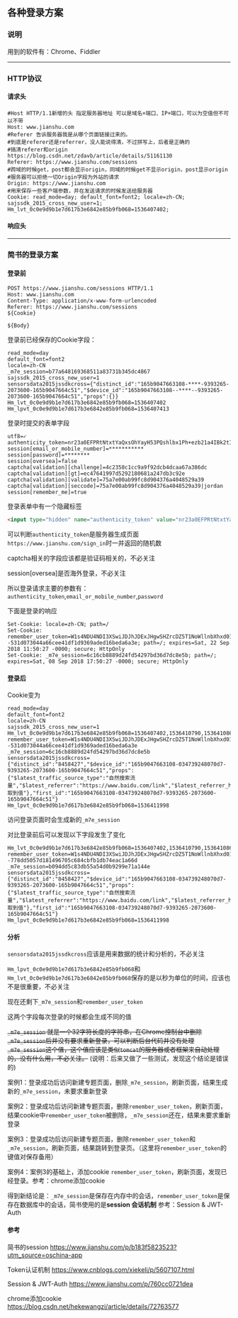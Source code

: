 ## 各种登录方案

### 说明

用到的软件有：Chrome、Fiddler

---

### HTTP协议

#### 请求头

```properties
#Host HTTP/1.1新增的头 指定服务器地址 可以是域名+端口、IP+端口，可以为空值但不可以不带
Host: www.jianshu.com 
#Referer 告诉服务器我是从哪个页面链接过来的。
#到底是referer还是referrer，没人能说得清，不过拼写上，后者是正确的
#搞清referer和origin https://blog.csdn.net/zdavb/article/details/51161130
Referer: https://www.jianshu.com/sessions
#跨域的时候get，post都会显示origin，同域的时候get不显示origin，post显示origin
#服务器可以拒绝一切Origin字段为外站的请求
Origin: https://www.jianshu.com
#用来保存一些客户端参数，并在发送请求的时候发送给服务器
Cookie: read_mode=day; default_font=font2; locale=zh-CN; sajssdk_2015_cross_new_user=1; Hm_lvt_0c0e9d9b1e7d617b3e6842e85b9fb068=1536407402;
```

#### 响应头

---

### 简书的登录方案

#### 登录前

```properties
POST https://www.jianshu.com/sessions HTTP/1.1
Host: www.jianshu.com
Content-Type: application/x-www-form-urlencoded
Referer: https://www.jianshu.com/sessions
${Cookie}

${Body}
```

登录前已经保存的Cookie字段：

```properties
read_mode=day
default_font=font2
locale=zh-CN
_m7e_session=b77a648169368511a83731b345dc4867
sajssdk_2015_cross_new_user=1
sensorsdata2015jssdkcross={"distinct_id":"165b9047663108-****-9393265-2073600-165b9047664c51","$device_id":"165b9047663108--****--9393265-2073600-165b9047664c51","props":{}}
Hm_lvt_0c0e9d9b1e7d617b3e6842e85b9fb068=1536407402
Hm_lpvt_0c0e9d9b1e7d617b3e6842e85b9fb068=1536407413
```

登录时提交的表单字段

```properties
utf8=✓
authenticity_token=nr23a0EFPRtNtxtYaQxsOhYayH53PQshlbx1Ph+ezb21a4IBk2tIQHnr8rgc9kVYqAKb0ihBT4Z5s6yuaqZLow==
session[email_or_mobile_number]=***********
session[password]=********
session[oversea]=false
captcha[validation][challenge]=4c2358c1cc9a9f92dcb4dcaa67a386dc
captcha[validation][gt]=ec47641997d5292180681a247db3c92e
captcha[validation][validate]=75a7e00ab99fc8d904376a4048529a39
captcha[validation][seccode]=75a7e00ab99fc8d904376a4048529a39|jordan
session[remember_me]=true
```

登录表单中有一个隐藏标签

```html
<input type="hidden" name="authenticity_token" value="nr23a0EFPRtNtxtYaQxsOhYayH53PQshlbx1Ph+ezb21a4IBk2tIQHnr8rgc9kVYqAKb0ihBT4Z5s6yuaqZLow==">
```

可以判断`authenticity_token`是服务器生成页面`https://www.jianshu.com/sign_in`时一并返回的随机数

captcha相关的字段应该都是验证码相关的，不必关注

session[oversea]是否海外登录，不必关注

所以登录请求主要的参数有：`authenticity_token`,`email_or_mobile_number`,`password`

下面是登录的响应

```properties
Set-Cookie: locale=zh-CN; path=/
Set-Cookie: remember_user_token=W1s4NDU4NDI3XSwiJDJhJDExJHgwSHZrcDZ5T1NoWllnbXhxd01CdE8iLCIxNTM2NDA3NDI3LjUwMTI5ODciXQ%3D%3D--531d073044a66cee41df1d9369aded16beda6a3e; path=/; expires=Sat, 22 Sep 2018 11:50:27 -0000; secure; HttpOnly
Set-Cookie: _m7e_session=6c16cb8889d24fd54297bd36d7dc8e5b; path=/; expires=Sat, 08 Sep 2018 17:50:27 -0000; secure; HttpOnly
```

#### 登录后

Cookie变为

```properties
read_mode=day
default_font=font2
locale=zh-CN
sajssdk_2015_cross_new_user=1
Hm_lvt_0c0e9d9b1e7d617b3e6842e85b9fb068=1536407402,1536410790,1536410862
remember_user_token=W1s4NDU4NDI3XSwiJDJhJDExJHgwSHZrcDZ5T1NoWllnbXhxd01CdE8iLCIxNTM2NDA3NDI3LjUwMTI5ODciXQ==--531d073044a66cee41df1d9369aded16beda6a3e
_m7e_session=6c16cb8889d24fd54297bd36d7dc8e5b
sensorsdata2015jssdkcross={"distinct_id":"8458427","$device_id":"165b9047663108-034739248070d7-9393265-2073600-165b9047664c51","props":{"$latest_traffic_source_type":"自然搜索流量","$latest_referrer":"https://www.baidu.com/link","$latest_referrer_host":"www.baidu.com","$latest_search_keyword":"未取到值"},"first_id":"165b9047663108-034739248070d7-9393265-2073600-165b9047664c51"}
Hm_lpvt_0c0e9d9b1e7d617b3e6842e85b9fb068=1536411998
```

访问登录页面时会生成新的`_m7e_session`

对比登录前后可以发现以下字段发生了变化

```properties
Hm_lvt_0c0e9d9b1e7d617b3e6842e85b9fb068=1536407402,1536410790,1536410862
remember_user_token=W1s4NDU4NDI3XSwiJDJhJDExJHgwSHZrcDZ5T1NoWllnbXhxd01CdE8iLCIxNTM2NDEwOTY0LjE0OTcyOTUiXQ==--778dd5057d181496705c684cbfb1db74eac1a66d
_m7e_session=b094dd5c83db55a54d0b9299e71a144e
sensorsdata2015jssdkcross={"distinct_id":"8458427","$device_id":"165b9047663108-034739248070d7-9393265-2073600-165b9047664c51","props":{"$latest_traffic_source_type":"自然搜索流量","$latest_referrer":"https://www.baidu.com/link","$latest_referrer_host":"www.baidu.com","$latest_search_keyword":"未取到值"},"first_id":"165b9047663108-034739248070d7-9393265-2073600-165b9047664c51"}
Hm_lpvt_0c0e9d9b1e7d617b3e6842e85b9fb068=1536411998
```

#### 分析

`sensorsdata2015jssdkcross`应该是用来数据的统计和分析的，不必关注

`Hm_lpvt_0c0e9d9b1e7d617b3e6842e85b9fb068`和`Hm_lvt_0c0e9d9b1e7d617b3e6842e85b9fb068`保存的是以秒为单位的时间，应该也不是很重要，不必关注

现在还剩下`_m7e_session`和`remember_user_token`

这两个字段每次登录的时候都会生成不同的值

~~`_m7e_session` 就是一个32字符长度的字符串，在Chrome控制台中删除 `_m7e_session`后并没有要求重新登录，可以判断后台代码并没有处理`_m7e_session`这个值，这个值应该是类似`tomcat`的服务器或者框架来自动处理的，没有什么用，不必关注。~~ (说明：后来又做了一些测试，发现这个结论是错误的)

案例1：登录成功后访问新建专题页面，删除`_m7e_session`，刷新页面，结果生成新的`_m7e_session`，未要求重新登录

案例2：登录成功后访问新建专题页面，删除`remember_user_token`，刷新页面，结果cookie中`remember_user_token`被删除，`_m7e_session`还在，结果未要求重新登录

案例3：登录成功后访问新建专题页面，删除`remember_user_token`和`_m7e_session`，刷新页面，结果跳转到登录页。（这里将`remember_user_token`的键值对保存备用）

案例4：案例3的基础上，添加cookie `remember_user_token`，刷新页面，发现已经登录。参考：chrome添加cookie 

 得到新结论是：`_m7e_session`是保存在内存中的会话，`remember_user_token`是保存在数据库中的会话，简书使用的是**session 会话机制**  参考：Session & JWT-Auth



#### 参考

简书的session https://www.jianshu.com/p/b183f5823523?utm_source=oschina-app

Token认证机制 https://www.cnblogs.com/xiekeli/p/5607107.html

Session & JWT-Auth https://www.jianshu.com/p/760cc0721dea

chrome添加cookie https://blog.csdn.net/hekewangzi/article/details/72763577